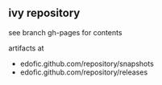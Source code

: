 ## ivy repository

see branch gh-pages for contents

artifacts at 

- edofic.github.com/repository/snapshots
- edofic.github.com/repository/releases
